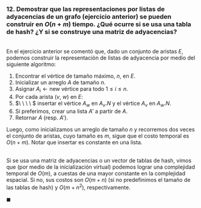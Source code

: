 ### 12. Demostrar que las representaciones por listas de adyacencias de un grafo (ejercicio anterior) se pueden construir en $O(n+m)$ tiempo. ¿Qué ocurre si se usa una tabla de hash? ¿Y si se construye una matriz de adyacencias?

\
En el ejercicio anterior se comentó que, dado un conjunto de aristas $E$, podemos construir la representación de listas de adyacencia por medio del siguiente algoritmo:

1. Encontrar el vértice de tamaño máximo, $n$, en $E$.
2. Inicializar un arreglo $A$ de tamaño $n$.
3. Asignar $A_i \leftarrow \text{new vértice}$ para todo $1 \leq i \leq n$.
4. Por cada arista $(v,\ w)$ en $E$:
5. $\ \ \ \ $ insertar el vértice $A_w$ en $A_v.N$ y el vértice $A_v$ en $A_w.N$.
6. Si preferimos, crear una lista $A'$ a partir de $A$.
7. Retornar $A$ (resp. $A'$).
    
Luego, como inicializamos un arreglo de tamaño $n$ y recorremos dos veces el conjunto de aristas, cuyo tamaño es $m$, sigue que el costo temporal es $O(n + m)$. Notar que insertar es constante en una lista.

\
Si se usa una matriz de adyacencias o un vector de tablas de hash, vimos que (por medio de la inicialización virtual) podemos lograr una complejidad temporal de $O(m)$, a cuestas de una mayor constante en la complejidad espacial. Si no, sus costos son $O(m + n)$ (si no predefinimos el tamaño de las tablas de hash) y $O(m + n^2)$, respectivamente.

$\blacksquare$
